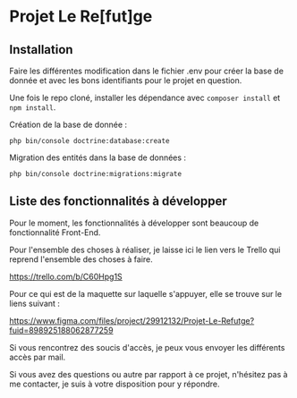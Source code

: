 # Projet Le Re\[fut\]ge

## Installation

Faire les différentes modification dans le fichier .env pour créer la base de donnée et avec les bons identifiants pour le projet en question.

Une fois le repo cloné, installer les dépendance avec `composer install` et `npm install`.

Création de la base de donnée :

`php bin/console doctrine:database:create`

Migration des entités dans la base de données :

`php bin/console doctrine:migrations:migrate`

## Liste des fonctionnalités à développer

Pour le moment, les fonctionnalités à développer sont beaucoup de fonctionnalité Front-End.

Pour l'ensemble des choses à réaliser, je laisse ici le lien vers le Trello qui reprend l'ensemble des choses à faire.

https://trello.com/b/C60Hpg1S

Pour ce qui est de la maquette sur laquelle s'appuyer, elle se trouve sur le liens suivant :

https://www.figma.com/files/project/29912132/Projet-Le-Refutge?fuid=898925188062877259

Si vous rencontrez des soucis d'accès, je peux vous envoyer les différents accès par mail.

Si vous avez des questions ou autre par rapport à ce projet, n'hésitez pas à me contacter, je suis à votre disposition pour y répondre.